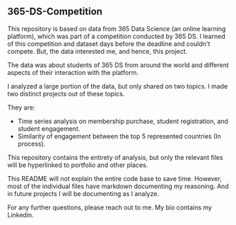 ## 365-DS-Competition

This repository is based on data from 365 Data Science (an online learning platform), which was part of a competition conducted by 365 DS.
I learned of this competition and dataset days before the deadline and couldn't compete. But, the data interested me, and hence, this project.

The data was about students of 365 DS from around the world and different aspects of their interaction with the platform.

I analyzed a large portion of the data, but only shared on two topics. I made two distinct projects out of these topics.

They are:
 - Time series analysis on membership purchase, student registration, and student engagement.
 - Similarity of engagement between the top 5 represented countries (In process).
 
This repository contains the entirety of analysis, but only the relevant files will be hyperlinked to portfolio and other places.

This README will not explain the entire code base to save time. However, most of the individual files have markdown documenting my reasoning. And in future projects I will be documenting as I analyze.

For any further questions, please reach out to me. My bio contains my Linkedin.
